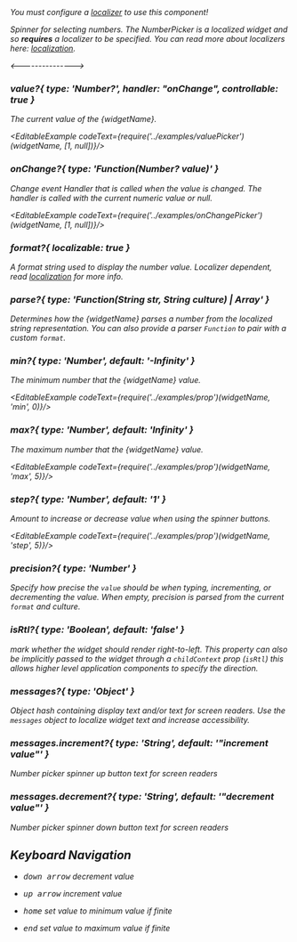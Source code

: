 
<div className='alert alert-warning'>
 <i className='fa fa-exclamation-triangle'/>
 You must configure a <a href='#/i18n'>localizer</a> to use this component!
</div>

Spinner for selecting numbers. The NumberPicker is a _localized_ widget and so __requires__ a localizer to
be specified.  You can read more about localizers here: [localization](i18n).

<--------------->

### value?{ type: 'Number?', handler: "onChange", controllable: true }

The current value of the {widgetName}.

<EditableExample codeText={require('../examples/valuePicker')(widgetName, [1, null])}/>

### onChange?{ type: 'Function(Number? value)' }

Change event Handler that is called when the value is changed. The handler is called with the
current numeric value or null.

<EditableExample codeText={require('../examples/onChangePicker')(widgetName, [1, null])}/>

### format?{ localizable: true }

A format string used to display the number value. Localizer dependent, read [localization](i18n) for more info.

### parse?{ type: 'Function(String str, String culture) | Array<String>' }

Determines how the {widgetName} parses a number from the localized string representation.
You can also provide a parser `Function` to pair with a custom `format`.

### min?{ type: 'Number', default: '-Infinity' }

  The minimum number that the {widgetName} value.

<EditableExample codeText={require('../examples/prop')(widgetName, 'min', 0)}/>

### max?{ type: 'Number', default: 'Infinity' }

The maximum number that the {widgetName} value.

<EditableExample codeText={require('../examples/prop')(widgetName, 'max', 5)}/>

### step?{ type: 'Number', default: '1' }

Amount to increase or decrease value when using the spinner buttons.

<EditableExample codeText={require('../examples/prop')(widgetName, 'step', 5)}/>

### precision?{ type: 'Number' }

Specify how precise the `value` should be when typing, incrementing, or decrementing the value. When empty, precision
is parsed from the current `format` and culture.

### isRtl?{ type: 'Boolean', default: 'false' }

mark whether the widget should render right-to-left. This property can also be implicitly passed to the widget through
a `childContext` prop (`isRtl`) this allows higher level application components to specify the direction.

### messages?{ type: 'Object' }

Object hash containing display text and/or text for screen readers. Use the `messages` object to
localize widget text and increase accessibility.

### messages.increment?{ type: 'String', default: '"increment value"' }

Number picker spinner up button text for screen readers

### messages.decrement?{ type: 'String', default: '"decrement value"' }
Number picker spinner down button text for screen readers

## Keyboard Navigation

- <kbd>down arrow</kbd> decrement value
- <kbd>up arrow</kbd> increment value

- <kbd>home</kbd> set value to minimum value if finite
- <kbd>end</kbd> set value to maximum value if finite
